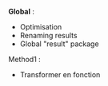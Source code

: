 **Global** : 

- Optimisation
- Renaming results
- Global "result" package

Method1 :
- Transformer en fonction